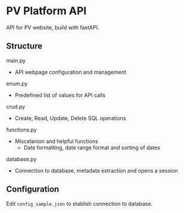 # PV Platform API

API for PV website, build with fastAPI.

## Structure

main.py
- API webpage configuration and management

enum.py
- Predefined list of values for API calls

crud.py
- Create, Read, Update, Delete SQL operations

functions.py
- Miscelanion and helpful functions
    - Date formatting, date range format and sorting of dates

database.py
- Connection to database, metadata extraction and opens a session

## Configuration

Edit `config_sample.json` to stablish connection to database.